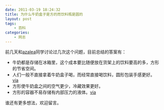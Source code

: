 ```yaml
---
date: 2011-03-19 18:24:32
title: 为什么牛奶盒子是方的而饮料瓶是圆的
layout: post
tags:
    - 百科
categories:
    - 网志
---
```

前几天和[azalea](http://azaleasays.com/)同学讨论过几次这个问题，目前总结的答案有：

* 牛奶都是存储在冰箱里，这个成本要比随便放在货架上的饮料要高的多，方形的节省空间。</li>
* 人们一般不直接拿着牛奶盒子喝，而经常直接喝饮料，圆形包装手感更好。<a href="http://www.freakonomics.com/2007/06/22/why-do-retirees-buy-such-big-houses-and-other-riddles-from-the-economic-naturalist/">via</a>
* 方形使牛奶盒之间的空气更少，冷藏效果更好。
* 方形的容器不易存储有内部压力的液体。<a href="http://johnrlott.tripod.com/2007/07/why-are-milk-cartons-square-or-squarish.html">via</a>

谁还有更多想法，欢迎留言。
